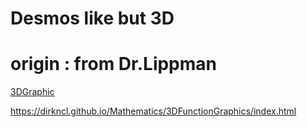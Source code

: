 # Desmos like but 3D
# origin : from Dr.Lippman
[3DGraphic](https://github/drlippman/)

https://dirkncl.github.io/Mathematics/3DFunctionGraphics/index.html
